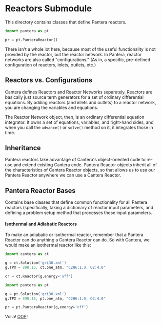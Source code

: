 # Reactors Submodule

This directory contains classes that define Pantera reactors.

```python
import pantera as pt

pr = pt.PanteraReactor()
```

There isn't a whole lot here, because most of the useful functionality
is not provided by the reactor, but the reactor network.
In Pantera, reactor networks are also called "configurations." (As in,
a specific, pre-defined configuration of reactors, inlets, outlets, etc.)

## Reactors vs. Configurations

Cantera defines Reactors and Reactor Networks separately. Reactors are
basically just source term generators for a set of ordinary differential equations.
By adding reactors (and inlets and outlets) to a reactor network, you are
changing the variables and equations.

The Reactor Network object, then, is an ordinary differential equation 
integrator. It owns a set of equations, variables, and right-hand sides,
and when you call the ```advance()``` or ```solve()``` method on it, 
it integrates those in time.

## Inheritance

Pantera reactors take advantage of Cantera's object-oriented code
to re-use and extend existing Cantera code. Pantera Reactor objects inherit 
all of the characteristics of Cantera Reactor objects, so that allows us 
to use our Pantera Reactor anywhere we can use a Cantera Reactor.

## Pantera Reactor Bases

Contains base classes that define common functionality
for all Pantera reactors (specifically, taking a dictionary
of reactor input parameters, and defining a problem setup
method that processes these input parameters.

#### Isothermal and Adiabatic Reactors

To make an adiabatic or isothermal reactor,
remember that a Pantera Reactor can do anything a 
Cantera Reactor can do. So with Cantera, we would 
make an isothermal reactor like this:

```python
import cantera as ct

g = ct.Solution('gri30.xml')
g.TPX = 898.15, ct.one_atm, "C2H6:1.0, O2:4.0"

cr = ct.Reactor(g,energy='off')
```

```python
import pantera as pt

g = pt.Solution('gri30.xml')
g.TPX = 898.15, pt.one_atm, "C2H6:1.0, O2:4.0"

pr = pt.PanteraReactor(g,energy='off')
```

Voila! [OOP](http://en.wikipedia.org/wiki/Object_oriented_programming)!

